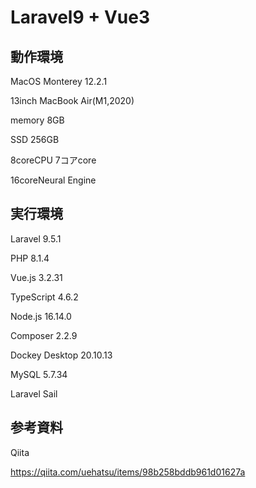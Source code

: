 # Laravel9 + Vue3

## 動作環境

MacOS Monterey 12.2.1

13inch MacBook Air(M1,2020)

memory 8GB

SSD 256GB

8coreCPU 7コアcore

16coreNeural Engine

## 実行環境

Laravel 9.5.1

PHP 8.1.4

Vue.js 3.2.31

TypeScript 4.6.2

Node.js 16.14.0

Composer 2.2.9

Dockey Desktop 20.10.13

MySQL 5.7.34

Laravel Sail

## 参考資料

Qiita

https://qiita.com/uehatsu/items/98b258bddb961d01627a